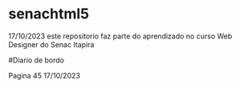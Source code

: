 # senachtml5

17/10/2023 este repositorio faz parte do aprendizado no curso Web Designer do Senac Itapira

#Diario de bordo

Pagina 45 17/10/2023